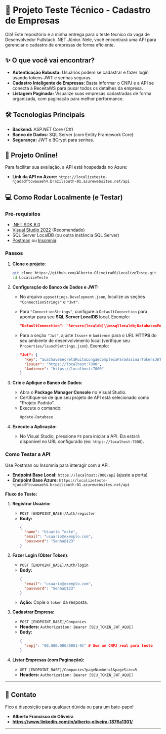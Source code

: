 # 🚀 Projeto Teste Técnico - Cadastro de Empresas

Olá! Este repositório é a minha entrega para o teste técnico da vaga de Desenvolvedor Fullstack .NET Júnior. Nele, você encontrará uma API para gerenciar o cadastro de empresas de forma eficiente.

## ✨ O que você vai encontrar?

* **Autenticação Robusta:** Usuários podem se cadastrar e fazer login usando tokens JWT e senhas seguras.
* **Cadastro Inteligente de Empresas:** Basta informar o CNPJ e a API se conecta à ReceitaWS para puxar todos os detalhes da empresa.
* **Listagem Paginada:** Visualize suas empresas cadastradas de forma organizada, com paginação para melhor performance.

## 🛠️ Tecnologias Principais

* **Backend:** ASP.NET Core (C#)
* **Banco de Dados:** SQL Server (com Entity Framework Core)
* **Segurança:** JWT e BCrypt para senhas.

## 🚀 Projeto Online!

Para facilitar sua avaliação, a API está hospedada no Azure:

* **Link da API no Azure:** `https://localizeteste-hjadadftcwauaeh4.brazilsouth-01.azurewebsites.net/api`

## 💻 Como Rodar Localmente (e Testar)

### Pré-requisitos

* [.NET SDK 8.0](https://dotnet.microsoft.com/download/dotnet/8.0)
* [Visual Studio 2022](https://visualstudio.microsoft.com/vs/community/) (Recomendado)
* SQL Server LocalDB (ou outra instância SQL Server)
* [Postman](https://www.postman.com/downloads/) ou [Insomnia](https://insomnia.rest/download/)

### Passos

1.  **Clone o projeto:**
    ```bash
    git clone https://github.com/Alberto-Oliveira00/LocalizeTeste.git
    cd LocalizeTeste

    ```

2.  **Configuração do Banco de Dados e JWT:**
    * No arquivo `appsettings.Development.json`, localize as seções `"ConnectionStrings"` e `"Jwt"`.
    * Para `"ConnectionStrings"`, configure a `DefaultConnection` para apontar para seu **SQL Server LocalDB** local. Exemplo:

        ```json
        "DefaultConnection": "Server=(localdb)\\mssqllocaldb;Database=EmpresasDb;Trusted_Connection=True;MultipleActiveResultSets=true"
        ```
    * Para a seção `"Jwt"`, ajuste `Issuer` e `Audience` para o URL **HTTPS** do seu ambiente de desenvolvimento local (verifique seu `Properties/launchSettings.json`). Exemplo:
        ```json
        "Jwt": {
          "Key": "SuaChaveSecretaMuitoLongaEComplexaParaAssinarTokensJWT",
          "Issuer": "https://localhost:7000",
          "Audience": "https://localhost:7000"
        }
        ```

3.  **Crie e Aplique o Banco de Dados:**
    * Abra o **Package Manager Console** no Visual Studio.
    * Certifique-se de que seu projeto de API está selecionado como "Projeto Padrão".
    * Execute o comando:
        ```powershell
        Update-Database
        ```

4.  **Execute a Aplicação:**
    * No Visual Studio, pressione `F5` para iniciar a API. Ela estará disponível no URL configurado (ex: `https://localhost:7000`).

### Como Testar a API

Use Postman ou Insomnia para interagir com a API.

* **Endpoint Base Local:** `https://localhost:7000/api` (ajuste a porta)
* **Endpoint Base Azure:** `https://localizeteste-hjadadftcwauaeh4.brazilsouth-01.azurewebsites.net/api`

**Fluxo de Teste:**

1.  **Registrar Usuário:**
    * `POST [ENDPOINT_BASE]/Auth/register`
    * **Body:**
        ```json
        {
          "name": "Usuario Teste",
          "email": "usuario@exemplo.com",
          "password": "Senha@123"
        }
        ```

2.  **Fazer Login (Obter Token):**
    * `POST [ENDPOINT_BASE]/Auth/login`
    * **Body:**
        ```json
        {
          "email": "usuario@exemplo.com",
          "password": "Senha@123"
        }
        ```
    * **Ação:** Copie o `token` da resposta.

3.  **Cadastrar Empresa:**
    * `POST [ENDPOINT_BASE]/Companies`
    * **Headers:** `Authorization: Bearer [SEU_TOKEN_JWT_AQUI]`
    * **Body:**
        ```json
        {
          "cnpj": "00.000.000/0001-91" # Use um CNPJ real para teste
        }
        ```

4.  **Listar Empresas (com Paginação):**
    * `GET [ENDPOINT_BASE]/Companies?pageNumber=1&pageSize=5`
    * **Headers:** `Authorization: Bearer [SEU_TOKEN_JWT_AQUI]`

---

## 👋 Contato

Fico à disposição para qualquer dúvida ou para um bate-papo!

* **Alberto Francisco de Oliveira**
* **https://www.linkedin.com/in/alberto-oliveira-1876a1301/**

---
